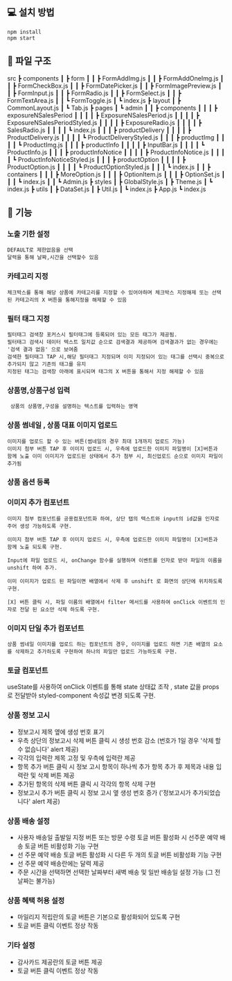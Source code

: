 ## 💻 설치 방법

    npm install
    npm start
    
    
    

## 📂 파일 구조
  
src
 ┣ components
 ┃ ┣ form
 ┃ ┃ ┣ FormAddImg.js
 ┃ ┃ ┣ FormAddOneImg.js
 ┃ ┃ ┣ FormCheckBox.js
 ┃ ┃ ┣ FormDatePicker.js
 ┃ ┃ ┣ FormImagePreview.js
 ┃ ┃ ┣ FormInput.js
 ┃ ┃ ┣ FormRadio.js
 ┃ ┃ ┣ FormSelect.js
 ┃ ┃ ┣ FormTextArea.js
 ┃ ┃ ┗ FormToggle.js
 ┃ ┗ index.js
 ┣ layout
 ┃ ┣ CommonLayout.js
 ┃ ┗ Tab.js
 ┣ pages
 ┃ ┗ admin
 ┃ ┃ ┣ components
 ┃ ┃ ┃ ┣ exposureNSalesPeriod
 ┃ ┃ ┃ ┃ ┣ ExposureNSalesPeriod.js
 ┃ ┃ ┃ ┃ ┣ ExposureNSalesPeriodStyled.js
 ┃ ┃ ┃ ┃ ┣ ExposureRadio.js
 ┃ ┃ ┃ ┃ ┣ SalesRadio.js
 ┃ ┃ ┃ ┃ ┗ index.js
 ┃ ┃ ┃ ┣ productDelivery
 ┃ ┃ ┃ ┃ ┣ ProductDelivery.js
 ┃ ┃ ┃ ┃ ┗ ProductDeliveryStyled.js
 ┃ ┃ ┃ ┣ productImg
 ┃ ┃ ┃ ┃ ┗ ProductImg.js
 ┃ ┃ ┃ ┣ productInfo
 ┃ ┃ ┃ ┃ ┣ InputBar.js
 ┃ ┃ ┃ ┃ ┗ ProductInfo.js
 ┃ ┃ ┃ ┣ productInfoNotice
 ┃ ┃ ┃ ┃ ┣ ProductInfoNotice.js
 ┃ ┃ ┃ ┃ ┗ ProductInfoNoticeStyled.js
 ┃ ┃ ┃ ┣ productOption
 ┃ ┃ ┃ ┃ ┣ ProductOption.js
 ┃ ┃ ┃ ┃ ┗ ProductOptionStyled.js
 ┃ ┃ ┃ ┗ index.js
 ┃ ┃ ┣ containers
 ┃ ┃ ┃ ┣ MoreOption.js
 ┃ ┃ ┃ ┣ OptionItem.js
 ┃ ┃ ┃ ┣ OptionSet.js
 ┃ ┃ ┃ ┗ index.js
 ┃ ┃ ┗ Admin.js
 ┣ styles
 ┃ ┣ GlobalStyle.js
 ┃ ┣ Theme.js
 ┃ ┗ index.js
 ┣ utils
 ┃ ┣ DataSet.js
 ┃ ┣ Util.js
 ┃ ┗ index.js
 ┣ App.js
 ┗ index.js
 
## 📝 기능

### 노출 기한 설정

    DEFAULT로 제한없음을 선택 
    달력을 통해 날짜,시간을 선택할수 있음

### 카테고리 지정

    체크박스를 통해 해당 상품에 카테고리를 지정할 수 있어야하며 체크박스 지정해제 또는 선택된 카테고리의 X 버튼을 통해지정을 해제할 수 있음

### 필터 태그 지정

    필터태그 검색창 포커스시 필터태그에 등록되어 있는 모든 태그가 제공됨.
    필터태그 검색시 데이터 텍스트 일치값 순으로 검색결과 제공하며 검색결과가 없는 경우에는 '검색 결과 없음' 으로 보여줌
    검색한 필터태그 TAP 시,해당 필터태그 지정되며 이미 지정되어 있는 태그를 선택시 중복으로 추가되지 않고 기존의 태그를 유지
    지정된 태그는 검색창 아래에 표시되며 태그의 X 버튼을 통해서 지정 해제할 수 있음

### 상품명,상품구성 입력

     상품의 상품명,구성을 설명하는 텍스트를 입력하는 영역

### 상품 썸네일 , 상품 대표 이미지 업로드

    이미지를 업로드 할 수 있는 버튼(썸네일의 경우 최대 1개까지 업로드 가능)
    이미지 첨부 버튼 TAP 후 이미지 업로드 시, 우측에 업로드한 이미지 파일명이 [X]버튼과 함께 노출 이미 이미지가 업로드된 상태에서 추가 첨부 시, 최신업로드 순으로 이미지 파일이 추가됨

### 상품 옵션 등록

### 이미지 추가 컴포넌트

    이미지 첨부 컴포넌트를 공용컴포넌트화 하여, 상단 탭의 텍스트와 input의 id값을 인자로 주어 생성 가능하도록 구현. 

    이미지 첨부 버튼 TAP 후 이미지 업로드 시, 우측에 업로드한 이미지 파일명이 [X]버튼과 함께 노출 되도록 구현.

    Input에 파일 업로드 시, onChange 함수를 실행하며 이벤트를 인자로 받아 파일의 이름을 unshift 하여 추가.

    이미 이미지가 업로드 된 파일이면 배열에서 삭제 후 unshift 로 화면의 상단에 위치하도록 구현.

    [X] 버튼 클릭 시, 파일 이름의 배열에서 filter 메서드를 사용하여 onClick 이벤트의 인자로 전달 된 요소만 삭제 하도록 구현.

### 이미지 단일 추가 컴포넌트

    상품 썸네일 이미지를 업로드 하는 컴포넌트의 경우, 이미지를 업로드 하면 기존 배열의 요소를 삭제하고 추가하도록 구현하여 하나의 파일만 업로드 가능하도록 구현.

### 토글 컴포넌트

useState를 사용하여 onClick 이벤트를 통해 state 상태값 조작 , state 값을 props 로 전달받아 styled-component 속성값 변경 되도록 구현.

### 상품 정보 고시

- 정보고시 제목 옆에 생성 번호 표기
- 우측 상단의 정보고시 삭제 버튼 클릭 시 생성 번호 감소 (번호가 1일 경우 '삭제 할 수 없습니다' alert 제공)
- 각각의 입력란 제목 고정 및 우측에 입력란 제공
- 항목 추가 버튼 클릭 시 정보 고시 항목이 하나씩 추가 항목 추가 후 제목과 내용 입력란 및 삭제 버튼 제공
- 추가된 항목의 삭제 버튼 클릭 시 각각의 항목 삭제 구현
- 정보고시 추가 버튼 클릭 시 정보 고시 옆 생성 번호 증가 ('정보고시가 추가되었습니다' alert 제공)

### 상품 배송 설정
- 사용자 배송일 출발일 지정 버튼 또는 방문 수령 토글 버튼 활성화 시 선주문 예약 배송 토글 버튼 비활성화 기능 구현
- 선 주문 예약 배송 토글 버튼 활성화 시 다른 두 개의 토글 버튼 비활성화 기능 구현
- 선 주문 예약 배송란에는 달력 제공
- 주문 시간을 선택하면 선택한 날짜부터 새벽 배송 및 일반 배송일 설정 가능 (그 전 날짜는 불가능)

### 상품 혜택 허용 설정 
- 마일리지 적립란의 토글 버튼은 기본으로 활성화되어 있도록 구현
- 토글 버튼 클릭 이벤트 정상 작동

### 기타 설정
- 감사카드 제공란의 토글 버튼 제공
- 토글 버튼 클릭 이벤트 정상 작동
    


